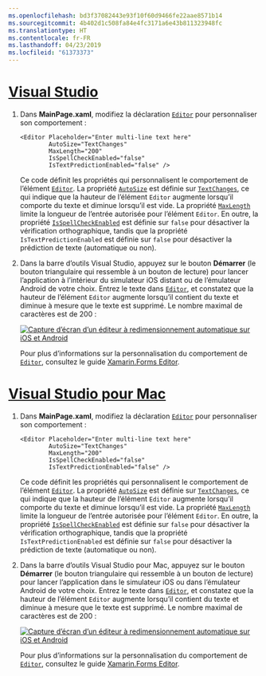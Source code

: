 ```yaml
---
ms.openlocfilehash: bd3f37082443e93f10f60d9466fe22aae8571b14
ms.sourcegitcommit: 4b402d1c508fa84e4fc3171a6e43b811323948fc
ms.translationtype: HT
ms.contentlocale: fr-FR
ms.lasthandoff: 04/23/2019
ms.locfileid: "61373373"
---
```

# <a name="visual-studiotabvswin"></a>[Visual Studio](#tab/vswin)

1. Dans **MainPage.xaml**, modifiez la déclaration [`Editor`](xref:Xamarin.Forms.Editor) pour personnaliser son comportement :

    ```xaml
    <Editor Placeholder="Enter multi-line text here"
            AutoSize="TextChanges"
            MaxLength="200"
            IsSpellCheckEnabled="false"
            IsTextPredictionEnabled="false" />
    ```

    Ce code définit les propriétés qui personnalisent le comportement de l’élément [`Editor`](xref:Xamarin.Forms.Editor). La propriété [`AutoSize`](xref:Xamarin.Forms.Editor.AutoSize) est définie sur [`TextChanges`](xref:Xamarin.Forms.EditorAutoSizeOption.TextChanges), ce qui indique que la hauteur de l’élément `Editor` augmente lorsqu’il comporte du texte et diminue lorsqu’il est vide. La propriété [`MaxLength`](xref:Xamarin.Forms.InputView.MaxLength) limite la longueur de l’entrée autorisée pour l’élément `Editor`. En outre, la propriété [`IsSpellCheckEnabled`](xref:Xamarin.Forms.InputView.IsSpellCheckEnabled) est définie sur `false` pour désactiver la vérification orthographique, tandis que la propriété `IsTextPredictionEnabled` est définie sur `false` pour désactiver la prédiction de texte (automatique ou non).

1. Dans la barre d’outils Visual Studio, appuyez sur le bouton **Démarrer** (le bouton triangulaire qui ressemble à un bouton de lecture) pour lancer l’application à l’intérieur du simulateur iOS distant ou de l’émulateur Android de votre choix. Entrez le texte dans [`Editor`](xref:Xamarin.Forms.Entry), et constatez que la hauteur de l’élément `Editor` augmente lorsqu’il contient du texte et diminue à mesure que le texte est supprimé. Le nombre maximal de caractères est de 200 :

    [![Capture d’écran d’un éditeur à redimensionnement automatique sur iOS et Android](../images/customize-behavior.png "Éditeur à redimensionnement automatique")](../images/customize-behavior-large.png#lightbox "Éditeur à redimensionnement automatique")

    Pour plus d’informations sur la personnalisation du comportement de [`Editor`](xref:Xamarin.Forms.Editor), consultez le guide [Xamarin.Forms Editor](~/xamarin-forms/user-interface/text/editor.md).

# <a name="visual-studio-for-mactabvsmac"></a>[Visual Studio pour Mac](#tab/vsmac)

1. Dans **MainPage.xaml**, modifiez la déclaration [`Editor`](xref:Xamarin.Forms.Editor) pour personnaliser son comportement :

    ```xaml
    <Editor Placeholder="Enter multi-line text here"
            AutoSize="TextChanges"
            MaxLength="200"
            IsSpellCheckEnabled="false"
            IsTextPredictionEnabled="false" />
    ```

    Ce code définit les propriétés qui personnalisent le comportement de l’élément [`Editor`](xref:Xamarin.Forms.Editor). La propriété [`AutoSize`](xref:Xamarin.Forms.Editor.AutoSize) est définie sur [`TextChanges`](xref:Xamarin.Forms.EditorAutoSizeOption.TextChanges), ce qui indique que la hauteur de l’élément `Editor` augmente lorsqu’il comporte du texte et diminue lorsqu’il est vide. La propriété [`MaxLength`](xref:Xamarin.Forms.InputView.MaxLength) limite la longueur de l’entrée autorisée pour l’élément `Editor`. En outre, la propriété [`IsSpellCheckEnabled`](xref:Xamarin.Forms.InputView.IsSpellCheckEnabled) est définie sur `false` pour désactiver la vérification orthographique, tandis que la propriété `IsTextPredictionEnabled` est définie sur `false` pour désactiver la prédiction de texte (automatique ou non).

1. Dans la barre d’outils Visual Studio pour Mac, appuyez sur le bouton **Démarrer** (le bouton triangulaire qui ressemble à un bouton de lecture) pour lancer l’application dans le simulateur iOS ou dans l’émulateur Android de votre choix. Entrez le texte dans [`Editor`](xref:Xamarin.Forms.Entry), et constatez que la hauteur de l’élément `Editor` augmente lorsqu’il contient du texte et diminue à mesure que le texte est supprimé. Le nombre maximal de caractères est de 200 :

    [![Capture d’écran d’un éditeur à redimensionnement automatique sur iOS et Android](../images/customize-behavior.png "Éditeur à redimensionnement automatique")](../images/customize-behavior-large.png#lightbox "Éditeur à redimensionnement automatique")

    Pour plus d’informations sur la personnalisation du comportement de [`Editor`](xref:Xamarin.Forms.Editor), consultez le guide [Xamarin.Forms Editor](~/xamarin-forms/user-interface/text/editor.md).
